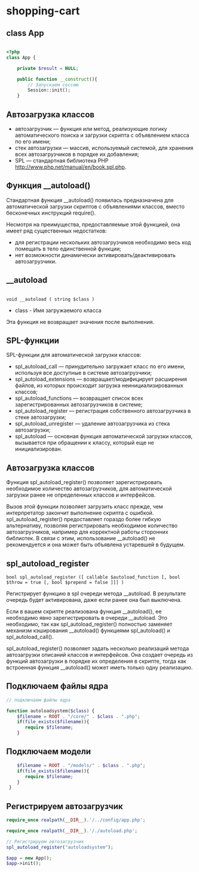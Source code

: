 # shopping-cart

## class App

```php

<?php
class App {

    private $result = NULL;

    public function __construct(){
        // Запускаем сессию
        Session::init();
    }
```


## Автозагрузка классов

- автозагрузчик — функция или метод, реализующие логику автоматического поиска и загрузки скрипта с объявлением класса по его имени;
- стек автозагрузки — массив, используемый системой, для хранения всех автозагрузчиков в порядке их добавления;
- SPL — стандартная библиотека PHP http://www.php.net/manual/en/book.spl.php.



## Функция __autoload()

Стандартная функция __autoload() появилась предназначена для автоматической загрузки скриптов с объявлениями классов, вместо бесконечных инструкций require(). 

Несмотря на преимущества, предоставляемые этой функцией, она имеет ряд существенных недостатков:

- для регистрации нескольких автозагрузчиков необходимо весь код помещать в тело единственной функции;
- нет возможности динамически активировать/деактивировать автозагрузчики.


## __autoload

```

void __autoload ( string $class )
```

- class - Имя загружаемого класса

Эта функция не возвращает значения после выполнения.

## SPL-функции

SPL-функции для автоматической загрузки классов:
- spl_autoload_call — принудительно загружает класс по его имени, используя все доступные в системе автозагрузчики;
- spl_autoload_extensions — возвращает/модифицирует расширения файлов, из которых происходит загрузка неинициализированных классов;
- spl_autoload_functions — возвращает список всех зарегистрированных автозагрузчиков в системе;
- spl_autoload_register — регистрация собственного автозагрузчика в стеке автозагрузки;
- spl_autoload_unregister — удаление автозагрузчика из стека автозагрузки;
- spl_autoload — основная функция автоматической загрузки классов,  вызывается при обращении к классу, который еще не инициализирован. 

## Автозагрузка классов

Функция spl_autoload_register() позволяет зарегистрировать необходимое количество автозагрузчиков, для автоматической загрузки ранее не определенных классов и интерфейсов. 

Вызов этой функции позволяет загрузить класс прежде, чем интерпретатор закончит выполнение скрипта с ошибкой.
spl_autoload_register() предоставляет гораздо более гибкую альтернативу, позволяя регистрировать необходимое количество автозагрузчиков, например для корректной работы сторонних библиотек. 
В связи с этим, использование __autoload() не рекомендуется и она может быть объявлена устаревшей в будущем.

## spl_autoload_register
```
bool spl_autoload_register ([ callable $autoload_function [, bool $throw = true [, bool $prepend = false ]]] )
```
Регистрирует функцию в spl очереди метода __autoload. В результате очередь будет активирована, даже если ранее она был выключена.

Если в вашем скрипте реализована функция __autoload(), ее необходимо явно зарегистрировать в очереди __autoload. Это необходимо, так как spl_autoload_register() полностью заменяет механизм кэширования __autoload() функциями spl_autoload() и spl_autoload_call().

spl_autoload_register() позволяет задать несколько реализаций метода автозагрузки описаний классов и интерфейсов. 
Она создает очередь из функций автозагрузки в порядке их определения в скрипте, тогда как встроенная функция __autoload() может иметь только одну реализацию.


## Подключаем файлы ядра

```php
// подключаем файлы ядра

function autoloadsystem($class) {
    $filename = ROOT . "/core/" . $class . ".php";
    if(file_exists($filename)){
       require $filename;
    }
```
## Подключаем модели


```php
    $filename = ROOT . "/models/" . $class . ".php";
    if(file_exists($filename)){
       require $filename;
    }
 }
```
## Регистрируем автозагрузчик

```php
require_once realpath(__DIR__).'/../config/app.php';

require_once realpath(__DIR__).'/./autoload.php';

// Регистрируем автозагрузчик
spl_autoload_register("autoloadsystem");

$app = new App();
$app->init();
```
